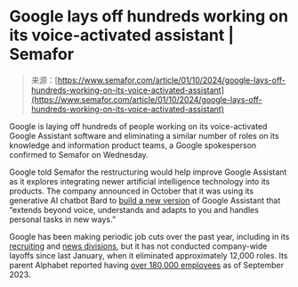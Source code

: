 <!--yml
category: 未分类
date: 2024-05-27 14:42:24
-->

# Google lays off hundreds working on its voice-activated assistant | Semafor

> 来源：[https://www.semafor.com/article/01/10/2024/google-lays-off-hundreds-working-on-its-voice-activated-assistant](https://www.semafor.com/article/01/10/2024/google-lays-off-hundreds-working-on-its-voice-activated-assistant)

Google is laying off hundreds of people working on its voice-activated Google Assistant software and eliminating a similar number of roles on its knowledge and information product teams, a Google spokesperson confirmed to Semafor on Wednesday.

Google told Semafor the restructuring would help improve Google Assistant as it explores integrating newer artificial intelligence technology into its products. The company announced in October that it was using its generative AI chatbot Bard to [build a new version](https://blog.google/products/assistant/google-assistant-bard-generative-ai/) of Google Assistant that “extends beyond voice, understands and adapts to you and handles personal tasks in new ways.”

Google has been making periodic job cuts over the past year, including in its [recruiting](https://www.semafor.com/article/09/13/2023/google-lays-off-hundreds-on-recruiting-team) and [news divisions](https://www.cnbc.com/2023/10/18/google-cuts-dozens-of-jobs-in-news-division-.html), but it has not conducted company-wide layoffs since last January, when it eliminated approximately 12,000 roles. Its parent Alphabet reported having [over 180,000 employees](https://abc.xyz/assets/c2/3e/0d6d568e4f56a1d14ca6b70c3443/goog-10-q-q3-2023.pdf) as of September 2023.